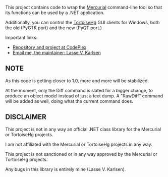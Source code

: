 This project contains code to wrap the [Mercurial][1] command-line tool
so that its functions can be used by a .NET application.

Additionally, you can control the [TortoiseHg][4] GUI clients for
Windows, both the old (PyGTK port) and the new (PyQT port.)

Important links:

* [Repository and project at CodePlex][2]  
* [Email me, the maintainer: Lasse V. Karlsen][3]

NOTE
---

As this code is getting closer to 1.0, more and more will be stabilized.

At the moment, only the Diff command is slated for a bigger change,
to produce an object model instead of just a text dump. A "RawDiff" command
will be added as well, doing what the current command does.

DISCLAIMER
---

This project is not in any way an official .NET class
library for the Mercurial or TortoiseHg projects.

I am not affiliated with the Mercurial or TortoiseHg projects in any way.

This project is not sanctioned or in any way approved by the Mercurial or
TortoiseHg projects.

Any bugs in this library is entirely mine (Lasse V. Karlsen).

  [1]: http://mercurial.selenic.com/
  [2]: http://mercurialnet.codeplex.com/
  [3]: mailto:lasse@vkarlsen.no
  [4]: http://tortoisehg.bitbucket.org/
